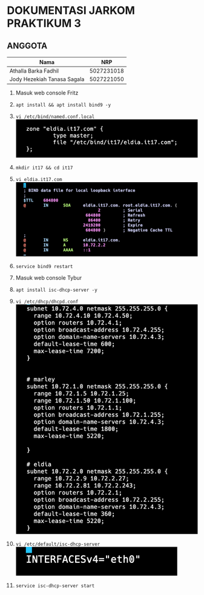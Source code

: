 # DOKUMENTASI JARKOM PRAKTIKUM 3

## ANGGOTA

| Nama                        | NRP        |
| --------------------------- | ---------- |
| Athalla Barka Fadhil        | 5027231018 |
| Jody Hezekiah Tanasa Sagala | 5027221050 |

1. Masuk web console Fritz
2. `apt install && apt install bind9 -y`
3. `vi /etc/bind/named.conf.local`
   ![alt text](image.png)
4. `mkdir it17 && cd it17`
5. `vi eldia.it17.com`
   ![alt text](image-1.png)
6. `service bind9 restart`

7. Masuk web console Tybur
8. `apt install isc-dhcp-server -y`
9. `vi /etc/dhcp/dhcpd.conf`
   ![alt text](image-2.png)
10. `vi /etc/default/isc-dhcp-server`
    ![alt text](image-3.png)
11. `service isc-dhcp-server start`
